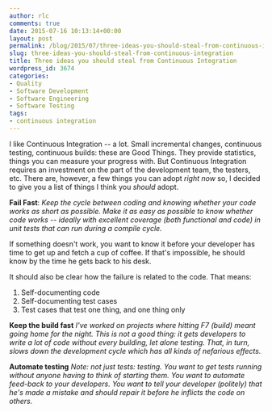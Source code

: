 ```yaml
---
author: rlc
comments: true
date: 2015-07-16 10:13:14+00:00
layout: post
permalink: /blog/2015/07/three-ideas-you-should-steal-from-continuous-integration/
slug: three-ideas-you-should-steal-from-continuous-integration
title: Three ideas you should steal from Continuous Integration
wordpress_id: 3674
categories:
- Quality
- Software Development
- Software Engineering
- Software Testing
tags:
- continuous integration
---
```


I like Continuous Integration -- a lot. Small incremental changes, continuous testing, continuous builds: these are Good Things. They provide statistics, things you can measure your progress with. But Continuous Integration requires an investment on the part of the development team, the testers, etc. There are, however, a few things you can adopt _right now_ so, I decided to give you a list of things I think you _should_ adopt.
<!--more-->

**Fail Fast**: 
_Keep the cycle between coding and knowing whether your code works as short as possible. Make it as easy as possible to know whether code works -- ideally with excellent coverage (both functional and code) in unit tests that can run during a compile cycle._

If something doesn't work, you want to know it before your developer has time to get up and fetch a cup of coffee. If that's impossible, he should know by the time he gets back to his desk.  

It should also be clear how the failure is related to the code. That means:
 
  1. Self-documenting code
  2. Self-documenting test cases
  3. Test cases that test one thing, and one thing only

**Keep the build fast**
_I've worked on projects where hitting F7 (build) meant going home for the night. This is not a good thing: it gets developers to write a lot of code without every building, let alone testing. That, in turn, slows down the development cycle which has all kinds of nefarious effects._

**Automate testing**
_Note: not just tests: testing. You want to get tests running without anyone having to think of starting them. You want to automate feed-back to your developers. You want to tell your developer (politely) that he's made a mistake and should repair it before he inflicts the code on others._


